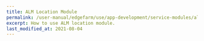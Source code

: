 ```yaml
---
title: ALM Location Module
permalink: /user-manual/edgefarm/use/app-development/service-modules/alm-location/
excerpt: How to use ALM location module.
last_modified_at: 2021-08-04
---
```

